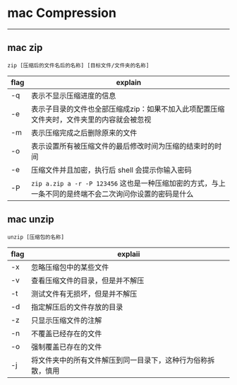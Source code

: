 # mac Compression
---

## mac zip 

```shell
zip [压缩后的文件名后的名称] [目标文件/文件夹的名称]
```

| **flag** | **explain**                                                                                             |
| -------- | ------------------------------------------------------------------------------------------------------- |
| -q       | 表示不显示压缩进度的信息                                                                                |
| -e       | 表示子目录的文件也全部压缩成zip：如果不加入此项配置压缩文件夹时，文件夹里的内容就会被忽视               |
| -m       | 表示压缩完成之后删除原来的文件                                                                          |
| -o       | 表示设置所有被压缩文件的最后修改时间为压缩的结束时的时间                                                |
| -e       | 压缩文件并且加密，执行后 shell 会提示你输入密码                                                         |
| -P       | `zip a.zip a -r -P 123456` 这也是一种压缩加密的方式，与上一条不同的是终端不会二次询问你设置的密码是什么 |

## mac unzip

```shell
unzip [压缩包的名称]
```

| **flag** | **explaii**                                                  |
| -------- | ------------------------------------------------------------ |
| -x       | 忽略压缩包中的某些文件                                       |
| -v       | 查看压缩文件的目录，但是并不解压                             |
| -t       | 测试文件有无损坏，但是并不解压                               |
| -d       | 指定解压后的文件存放的目录                                   |
| -z       | 只显示压缩文件的注解                                         |
| -n       | 不覆盖已经存在的文件                                         |
| -o       | 强制覆盖已存在的文件                                         |
| -j       | 将文件夹中的所有文件解压到同一目录下，这种行为俗称拆散，慎用 |
